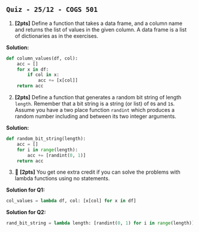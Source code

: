 `Quiz - 25/12 - COGS 501`
-----------------------

1. **[2pts]** Define a function that takes a data frame, and a column name and returns the list of values in the given column. A data frame is a list of dictionaries as in the exercises.

**Solution:**

```python
def column_values(df, col):
    acc = []
    for x in df:
        if col in x:
            acc += [x[col]]
    return acc
```

2. **[2pts]** Define a function that generates a random bit string of length `length`. Remember that a bit string is a string (or list) of `0`s and `1`s. Assume you have a two place function `randint` which produces a random number including and between its two integer arguments.

**Solution:**

```python
def random_bit_string(length):
    acc = []
    for i in range(length):
        acc += [randint(0, 1)]
    return acc
```

3. 🤑 **[2pts]** You get one extra credit if you can solve the problems with lambda functions using no statements.

**Solution for Q1:**

```python
col_values = lambda df, col: [x[col] for x in df]
```

**Solution for Q2:**

```python
rand_bit_string = lambda length: [randint(0, 1) for i in range(length)]
```
